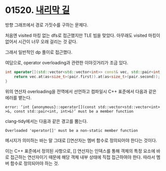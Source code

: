 # 01520. [내리막 길](./01520.cpp)

방향 그래프에서 경로 가짓수를 구하는 문제다.

처음엔 visited 마킹 없는 dfs로 접근했지만 TLE 빔을 맞았다. 아무래도 visited 마킹이 없어서 시간이 너무 오래 걸리는 것 같다.

그래서 일반적인 dp 풀이로 접근했다.

여담으로, operator overloading과 관련한 이야깃거리가 조금 있다.

```cpp
int operator[](std::vector<std::vector<int>> const& vec, std::pair<int, int> const& pair) {
    return vec.at(as<size_t>(pair.first)).at(as<size_t>(pair.second));
}
```

위의 연산자 overloading을 전역에서 선언하고 컴파일시 C++ 표준에서 다음과 같은 에러를 뱉는다.

```text
error: ‘int {anonymous}::operator[](const std::vector<std::vector<int> >&, const std::pair<int, int>&)’ must be a member function
```

clang-tidy에서는 다음과 같은 경고를 뿜는다.

```text
Overloaded 'operator[]' must be a non-static member function
```

메시지가 의미하는 바는 말 그대로 []연산자는 멤버 함수로 정의되어야 한다는 것이다.

이는 C++ 표준에서 정의된 사항으로, [] 연산자는 인덱스를 통해 객체의 특정 요소에 바로 접근하는 연산자이기 때문에 해당 객체 내부 상태에 직접 접근하여야 한다. 따라서 멤버 함수로 정의되어야 하는 것.
